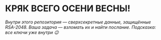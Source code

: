 # КРЯК ВСЕГО ОСЕНИ ВЕСНЫ!
*Внутри этого репозитория — сверхсекретные данные, защищённые RSA-2048.
Ваша задача — взломать их и найти послание.
Подсказка: все ключи уже внутри 😉*
